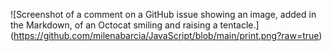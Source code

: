 ![Screenshot of a comment on a GitHub issue showing an image, added in the Markdown, of an Octocat smiling and raising a tentacle.]
(https://github.com/milenabarcia/JavaScript/blob/main/print.png?raw=true)
